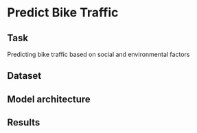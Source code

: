 # Predict Bike Traffic

## Task
 Predicting bike traffic based on social and environmental factors

## Dataset

## Model architecture

## Results
